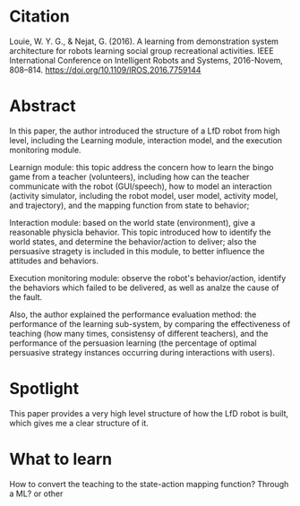# Citation
Louie, W. Y. G., & Nejat, G. (2016). A learning from demonstration system architecture for robots learning social group recreational activities. IEEE International Conference on Intelligent Robots and Systems, 2016-Novem, 808–814. https://doi.org/10.1109/IROS.2016.7759144

# Abstract
In this paper, the author introduced the structure of a LfD robot from high level, including the Learning module, interaction model, and the execution monitoring module. 

Learnign module: this topic address the concern how to learn the bingo game from a teacher (volunteers), including how can the teacher communicate with the robot (GUI/speech), how to model an interaction (activity simulator, including the robot model, user model, activity model, and trajectory), and the mapping function from state to behavior;

Interaction module: based on the world state (environment), give a reasonable physicla behavior. This topic introduced how to identify the world states, and determine the behavior/action to deliver; also the persuasive stragety is included in this module, to better influence the attitudes and behaviors.

Execution monitoring module: observe the robot's behavior/action, identify the behaviors which failed to be delivered, as well as analze the cause of the fault.

Also, the author explained the performance evaluation method: the performance of the learning sub-system, by comparing the effectiveness of teaching (how many times, consistensy of different teachers), and the performance of the persuasion learning (the percentage of optimal persuasive strategy instances occurring during interactions with users).

# Spotlight

This paper provides a very high level structure of how the LfD robot is built, which gives me a clear structure of it.

# What to learn 

How to convert the teaching to the state-action mapping function? Through a ML? or other 